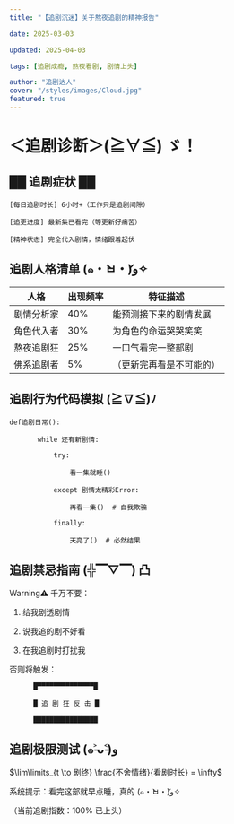 ```yaml
---
title: "【追剧沉迷】关于熬夜追剧的精神报告"

date: 2025-03-03

updated: 2025-04-03

tags: [追剧成瘾, 熬夜看剧, 剧情上头]

author: "追剧达人"
cover: "/styles/images/Cloud.jpg"
featured: true
---
```


# ＜追剧诊断＞(≧∀≦) ゞ！

## ██ 追剧症状 ██

```
[每日追剧时长] 6小时+（工作只是追剧间隙）

[追更进度] 最新集已看完（等更新好痛苦）

[精神状态] 完全代入剧情，情绪跟着起伏
```

## 追剧人格清单 (๑・̀ㅂ・́)و✧

| 人格       | 出现频率 | 特征描述                 |
| ---------- | -------- | ------------------------ |
| 剧情分析家 | 40%      | 能预测接下来的剧情发展   |
| 角色代入者 | 30%      | 为角色的命运哭哭笑笑     |
| 熬夜追剧狂 | 25%      | 一口气看完一整部剧       |
| 佛系追剧者 | 5%       | （更新完再看是不可能的） |

## 追剧行为代码模拟 (≧∇≦)ﾉ

```
def追剧日常():

       while 还有新剧情:

           try:

               看一集就睡()

           except 剧情太精彩Error:

               再看一集()  # 自我欺骗

           finally:

               天亮了()  # 必然结果
```

## 追剧禁忌指南 (╬▔▽▔) 凸

Warning⚠️ 千万不要：

1.  给我剧透剧情

2.  说我追的剧不好看

3.  在我追剧时打扰我

否则将触发：

```
      █▀▀▀▀▀▀▀▀▀▀▀▀▀▀█

      █ 追 剧 狂 反 击 █

      ████████████████
```

## 追剧极限测试 (๑˃̵ᴗ˂̵)و

$\lim\limits_{t \to 剧终} \frac{不舍情绪}{看剧时长} = \infty$

系统提示：看完这部就早点睡，真的 (๑・̀ㅂ・́)و✧

（当前追剧指数：100% 已上头）

